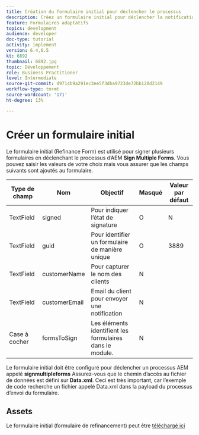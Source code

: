 ```yaml
---
title: Création du formulaire initial pour déclencher le processus
description: Créez un formulaire initial pour déclencher la notification par courrier électronique pour lancer le processus de signature.
feature: Formulaires adaptatifs
topics: development
audience: developer
doc-type: tutorial
activity: implement
version: 6.4,6.5
kt: 6892
thumbnail: 6892.jpg
topic: Développement
role: Business Practitioner
level: Intermediate
source-git-commit: d9714b9a291ec3ee5f3dba9723de72bb120d2149
workflow-type: tm+mt
source-wordcount: '171'
ht-degree: 13%

---
```



# Créer un formulaire initial

Le formulaire initial (Refinance Form) est utilisé pour signer plusieurs formulaires en déclenchant le processus d’AEM **Sign Multiple Forms**. Vous pouvez saisir les valeurs de votre choix mais vous assurer que les champs suivants sont ajoutés au formulaire.



| Type de champ | Nom | Objectif | Masqué | Valeur par défaut |
------------------------|---------------------------------------|--------------------|--------|-----------------
| TextField | signed | Pour indiquer l’état de signature | O | N |
| TextField | guid | Pour identifier un formulaire de manière unique | O | 3889 |
| TextField | customerName | Pour capturer le nom des clients | N |
| TextField | customerEmail | Email du client pour envoyer une notification | N |
| Case à cocher | formsToSign | Les éléments identifient les formulaires dans le module. | N |



Le formulaire initial doit être configuré pour déclencher un processus AEM appelé **signmultipleforms**
Assurez-vous que le chemin d’accès au fichier de données est défini sur **Data.xml**. Ceci est très important, car l’exemple de code recherche un fichier appelé Data.xml dans la payload du processus d’envoi du formulaire.

## Assets

Le formulaire initial (formulaire de refinancement) peut être [téléchargé ici](assets/refinance-form.zip)





